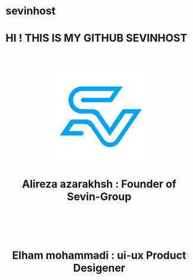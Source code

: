 # sevinhost

<h1> HI ! THIS IS MY GITHUB SEVINHOST </h1>

<h1 align="center">
  <br>
  <img src="https://github.com/alirezaazarakhsh/alireza/blob/main/sevinlogo2.webp" alt="sevinhost"width="250px">
  <br>
   <p>Alireza azarakhsh : Founder of Sevin-Group</p>
   <br><br>
   <p>Elham mohammadi : ui-ux Product Desigener </p> 
  <br>
  <br>
</h1>
